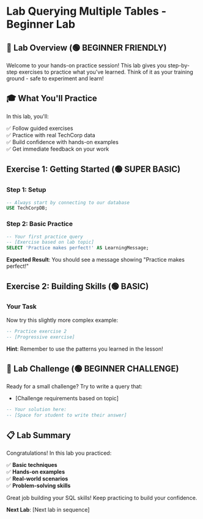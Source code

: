 # Lab Querying Multiple Tables - Beginner Lab

## 🎯 Lab Overview (🟢 BEGINNER FRIENDLY)

Welcome to your hands-on practice session! This lab gives you step-by-step exercises to practice what you've learned. Think of it as your training ground - safe to experiment and learn!

## 🎓 What You'll Practice

In this lab, you'll:

✅ Follow guided exercises  
✅ Practice with real TechCorp data  
✅ Build confidence with hands-on examples  
✅ Get immediate feedback on your work  

## Exercise 1: Getting Started (🟢 SUPER BASIC)

### Step 1: Setup
```sql
-- Always start by connecting to our database
USE TechCorpDB;
```

### Step 2: Basic Practice
```sql
-- Your first practice query
-- [Exercise based on lab topic]
SELECT 'Practice makes perfect!' AS LearningMessage;
```

**Expected Result**: You should see a message showing "Practice makes perfect!"

## Exercise 2: Building Skills (🟢 BASIC)

### Your Task
Now try this slightly more complex example:

```sql
-- Practice exercise 2
-- [Progressive exercise]
```

**Hint**: Remember to use the patterns you learned in the lesson!

## 🎯 Lab Challenge (🟢 BEGINNER CHALLENGE)

Ready for a small challenge? Try to write a query that:
- [Challenge requirements based on topic]

```sql
-- Your solution here:
-- [Space for student to write their answer]
```

## 📋 Lab Summary

Congratulations! In this lab you practiced:

✅ **Basic techniques**  
✅ **Hands-on examples**  
✅ **Real-world scenarios**  
✅ **Problem-solving skills**  

Great job building your SQL skills! Keep practicing to build your confidence.

**Next Lab**: [Next lab in sequence]
